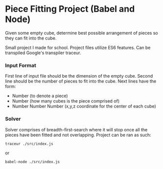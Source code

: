 # Piece Fitting Project (Babel and Node)
Given some empty cube, determine best possible arrangement of pieces so they can fit into the cube.

Small project I made for school. Project files utilize ES6 features.
Can be transpiled Google's transpiler traceur.

### Input Format
First line of input file should be the dimension of the empty cube.
Second line should be the number of pieces to fit into the cube.
Next lines have the form:
- Number (to denote a piece)
- Number (how many cubes is the piece comprised of)
- Number <Space> Number <Space> Number (x,y,z coordinate for the center of each cube)

### Solver
Solver comprises of breadth-first-search where it will stop once all the pieces have been fitted and not overlapping.
Project can be ran as such:

```
traceur ./src/index.js
```
or
```
babel-node ./src/index.js
```
